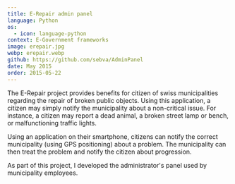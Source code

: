```yaml
---
title: E-Repair admin panel
language: Python
os:
  - icon: language-python
context: E-Government frameworks
image: erepair.jpg
webp: erepair.webp
github: https://github.com/sebva/AdminPanel
date: May 2015
order: 2015-05-22
---
```


The E-Repair project provides benefits for citizen of swiss municipalities regarding the repair of broken public objects. Using this application, a citizen may simply notify the municipality about a non-critical issue. For instance, a citizen may report a dead animal, a broken street lamp or bench, or malfunctioning traffic lights.

Using an application on their smartphone, citizens can notify the correct municipality (using GPS positioning) about a problem. The municipality can then treat the problem and notify the citizen about progression.

As part of this project, I developed the administrator's panel used by municipality employees.
